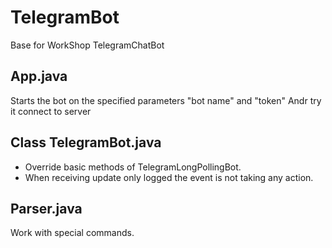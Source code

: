# TelegramBot

Base for WorkShop  TelegramChatBot

## App.java
Starts the bot on the specified parameters "bot name" and "token" 
Andr try it connect to server

## Class TelegramBot.java
- Override basic methods of TelegramLongPollingBot.
- When receiving update only logged the event is not taking any action.

## Parser.java
Work with special commands. 